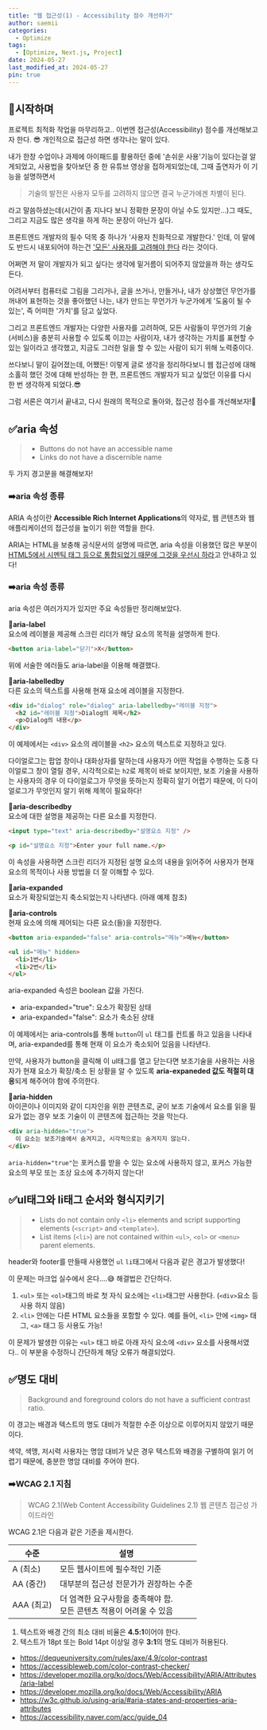 ```yaml
---
title: "웹 접근성(1) - Accessibility 점수 개선하기"
author: saemii
categories:
  - Optimize
tags:
  - [Optimize, Next.js, Project]
date: 2024-05-27
last_modified_at: 2024-05-27
pin: true
---
```


## 📌시작하며

프로젝트 최적화 작업을 마무리하고.. 이번엔 접근성(Accessibility) 점수를 개선해보고자 한다. 😎 개인적으로 접근성 하면 생각나는 말이 있다.

내가 한창 수업이나 과제에 아이패드를 활용하던 중에 '손쉬운 사용'기능이 있다는걸 알게되었고, 사용법을 찾아보던 중 한 유튜브 영상을 접하게되었는데, 그때 출연자가 이 기능을 설명하면서

> 기술의 발전은 사용자 모두를 고려하지 않으면 결국 누군가에겐 차별이 된다.

라고 말씀하셨는데(시간이 좀 지나다 보니 정확한 문장이 아닐 수도 있지만...)그 때도, 그리고 지금도 많은 생각을 하게 하는 문장이 아닌가 싶다.

프론트엔드 개발자의 필수 덕목 중 하나가 '사용자 친화적으로 개발한다.' 인데, 이 말에도 반드시 내포되어야 하는건 <u>'모든' 사용자를 고려해야 한다</u> 라는 것이다.

어쩌면 저 말이 개발자가 되고 싶다는 생각에 밑거름이 되어주지 않았을까 하는 생각도 든다.

어려서부터 컴퓨터로 그림을 그리거나, 글을 쓰거나, 만들거나, 내가 상상했던 무언가를 꺼내어 표현하는 것을 좋아했던 나는, 내가 만드는 무언가가 누군가에게 '도움이 될 수 있는', 즉 어떠한 '가치'를 담고 싶었다.

그리고 프론트엔드 개발자는 다양한 사용자를 고려하여, 모든 사람들이 무언가의 기술(서비스)을 충분히 사용할 수 있도록 이끄는 사람이자, 내가 생각하는 가치를 표현할 수 있는 일이라고 생각했고, 지금도 그러한 일을 할 수 있는 사람이 되기 위해 노력중이다.

쓰다보니 말이 길어졌는데, 어쨌든! 이렇게 글로 생각을 정리하다보니 웹 접근성에 대해 소홀히 했던 것에 대해 반성하는 한 편, 프론트엔드 개발자가 되고 싶었던 이유를 다시 한 번 생각하게 되었다.😎

그럼 서론은 여기서 끝내고, 다시 원래의 목적으로 돌아와, 접근성 점수를 개선해보자!🎉

## ✅aria 속성

> - Buttons do not have an accessible name
> - Links do not have a discernible name

두 가지 경고문을 해결해보자!

### ➡️aria 속성 종류

ARIA 속성이란 **Accessible Rich Internet Applications**의 약자로, 웹 콘텐츠와 웹 애플리케이션의 접근성을 높이기 위한 역할을 한다.

ARIA는 HTML을 보충해 공식문서의 설명에 따르면, aria 속성을 이용했던 많은 부분이 <u>HTML5에서 시멘틱 태그 등으로 통합되었기 때문에 그것을 우선시 하라</u>고 안내하고 있다!

### ➡️aria 속성 종류

aria 속성은 여러가지가 있지만 주요 속성들만 정리해보았다.

**📌aria-label**<br/>
요소에 레이블을 제공해 스크린 리더가 해당 요소의 목적을 설명하게 한다.

```html
<button aria-label="닫기">X</button>
```

위에 서술한 에러들도 aria-label을 이용해 해결했다.

**📌aria-labelledby**<br/>
다른 요소의 텍스트를 사용해 현재 요소에 레이블을 지정한다.

```html
<div id="dialog" role="dialog" aria-labelledby="레이블 지정">
  <h2 id="레이블 지정">Dialog의 제목</h2>
  <p>Dialog의 내용</p>
</div>
```

이 예제에서는 `<div>` 요소의 레이블을 `<h2>` 요소의 텍스트로 지정하고 있다.

다이얼로그는 팝업 창이나 대화상자를 말하는데 사용자가 어떤 작업을 수행하는 도중 다이얼로그 창이 열릴 경우, 시각적으로는 `h2`로 제목이 바로 보이지만, 보조 기술을 사용하는 사용자의 경우 이 다이얼로그가 무엇을 뜻하는지 정확히 알기 어렵기 때문에, 이 다이얼로그가 무엇인지 알기 위해 제목이 필요하다!

📌**aria-describedby**<br/>
요소에 대한 설명을 제공하는 다른 요소를 지정한다.

```html
<input type="text" aria-describedby="설명요소 지정" />

<p id="설명요소 지정">Enter your full name.</p>
```

이 속성을 사용하면 스크린 리더가 지정된 설명 요소의 내용을 읽어주어 사용자가 현재 요소의 목적이나 사용 방법을 더 잘 이해할 수 있다.

📌**aria-expanded**<br/>
요소가 확장되었는지 축소되었는지 나타낸다. (아래 예제 참조)

📌**aria-controls**<br/>
현재 요소에 의해 제어되는 다른 요소(들)을 지정한다.

```html
<button aria-expanded="false" aria-controls="메뉴">메뉴</button>

<ul id="메뉴" hidden>
  <li>1번</li>
  <li>2번</li>
</ul>
```

aria-expanded 속성은 boolean 값을 가진다.

- aria-expanded="true": 요소가 확장된 상태
- aria-expanded="false": 요소가 축소된 상태

이 예제에서는 aria-controls를 통해 `button`이 `ul` 태그를 컨트롤 하고 있음을 나타내며, aria-expanded를 통해 현재 이 요소가 축소되어 있음을 나타낸다.

만약, 사용자가 button을 클릭해 이 ul태그를 열고 닫는다면 보조기술을 사용하는 사용자가 현재 요소가 확장/축소 된 상황을 알 수 있도록 **aria-expaneded 값도 적절히 대응**되게 해주어야 함에 주의한다.

📌**aria-hidden**<br/>
아이콘이나 이미지와 같이 디자인을 위한 콘텐츠로, 굳이 보조 기술에서 요소를 읽을 필요가 없는 경우 보조 기술이 이 콘텐츠에 접근하는 것을 막는다.

```html
<div aria-hidden="true">
  이 요소는 보조기술에서 숨겨지고, 시각적으로는 숨겨지지 않는다.
</div>
```

`aria-hidden="true"`는 포커스를 받을 수 있는 요소에 사용하지 않고, 포커스 가능한 요소의 부모 또는 조상 요소에 추가하지 않는다!

## ✅ul태그와 li태그 순서와 형식지키기

> - Lists do not contain only `<li>` elements and script supporting elements (`<script>` and `<template>`).
> - List items (`<li>`) are not contained within `<ul>`, `<ol>` or `<menu>` parent elements.

header와 footer를 만들때 사용했언 `ul` `li`태그에서 다음과 같은 경고가 발생했다!

이 문제는 마크업 실수에서 온다....😅 해결법은 간단하다.

1. `<ul>` 또는 `<ol>`태그의 바로 첫 자식 요소에는 `<li>`태그만 사용한다. (`<div>`요소 등 사용 하지 않음)
2. `<li>` 안에는 다른 HTML 요소들을 포함할 수 있다. 예를 들어, `<li>` 안에 `<img>` 태그, `<a>` 태그 등 사용도 가능!

이 문제가 발생한 이유는 `<ul>` 태그 바로 아래 자식 요소에 `<div>` 요소를 사용해서였다.. 이 부분을 수정하니 간단하게 해당 오류가 해결되었다.

## ✅명도 대비

> Background and foreground colors do not have a sufficient contrast ratio.

이 경고는 배경과 텍스트의 명도 대비가 적절한 수준 이상으로 이루어지지 않았기 때문이다.

색약, 색맹, 저시력 사용자는 명암 대비가 낮은 경우 텍스트와 배경을 구별하여 읽기 어렵기 때문에, 충분한 명암 대비를 주어야 한다.

### ➡️WCAG 2.1 지침

> WCAG 2.1(Web Content Accessibility Guidelines 2.1) 웹 콘텐츠 접근성 가이드라인

WCAG 2.1은 다음과 같은 기준을 제시한다.

| 수준       | 설명                                                                     |
| ---------- | ------------------------------------------------------------------------ |
| A (최소)   | 모든 웹사이트에 필수적인 기준                                            |
| AA (중간)  | 대부분의 접근성 전문가가 권장하는 수준                                   |
| AAA (최고) | 더 엄격한 요구사항을 충족해야 함. <br/>모든 콘텐츠 적용이 어려울 수 있음 |

1. 텍스트와 배경 간의 최소 대비 비율은 **4.5:1**이어야 한다.
2. 텍스트가 18pt 또는 Bold 14pt 이상일 경우 **3:1**의 명도 대비가 허용된다.

- <https://dequeuniversity.com/rules/axe/4.9/color-contrast>
- <https://accessibleweb.com/color-contrast-checker/>
- <https://developer.mozilla.org/ko/docs/Web/Accessibility/ARIA/Attributes/aria-label>
- <https://developer.mozilla.org/ko/docs/Web/Accessibility/ARIA>
- <https://w3c.github.io/using-aria/#aria-states-and-properties-aria-attributes>
- <https://accessibility.naver.com/acc/guide_04>
